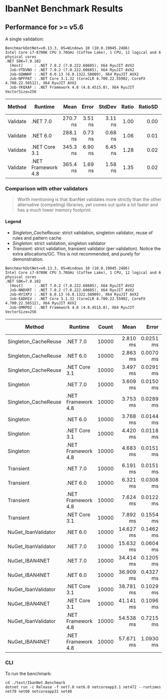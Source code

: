 # IbanNet Benchmark Results

## Performance for >= v5.6

A single validation:

```
BenchmarkDotNet=v0.13.3, OS=Windows 10 (10.0.19045.2486)
Intel Core i7-8700K CPU 3.70GHz (Coffee Lake), 1 CPU, 12 logical and 6 physical cores
.NET SDK=7.0.102
  [Host]     : .NET 7.0.2 (7.0.222.60605), X64 RyuJIT AVX2
  Job-VTDVNO : .NET 7.0.2 (7.0.222.60605), X64 RyuJIT AVX2
  Job-GQWWHF : .NET 6.0.13 (6.0.1322.58009), X64 RyuJIT AVX2
  Job-NPFPAT : .NET Core 3.1.32 (CoreCLR 4.700.22.55902, CoreFX 4.700.22.56512), X64 RyuJIT AVX2
  Job-YKQXAF : .NET Framework 4.8 (4.8.4515.0), X64 RyuJIT VectorSize=256
```

|   Method |            Runtime |     Mean |   Error |  StdDev | Ratio | RatioSD |   Gen0 | Allocated | Alloc Ratio |
|--------- |------------------- |---------:|--------:|--------:|------:|--------:|-------:|----------:|------------:|
| Validate |           .NET 7.0 | 270.7 ns | 3.51 ns | 3.11 ns |  1.00 |    0.00 | 0.0277 |     176 B |        1.00 |
| Validate |           .NET 6.0 | 288.1 ns | 0.73 ns | 0.68 ns |  1.06 |    0.01 | 0.0277 |     176 B |        1.00 |
| Validate |      .NET Core 3.1 | 345.3 ns | 6.90 ns | 6.45 ns |  1.28 |    0.02 | 0.0277 |     176 B |        1.00 |
| Validate | .NET Framework 4.8 | 365.4 ns | 1.69 ns | 1.58 ns |  1.35 |    0.02 | 0.0277 |     177 B |        1.01 |


### Comparison with other validators

> Worth mentioning is that IbanNet validates more strictly than the other alternative (competing) libraries, yet comes out quite a lot faster and has a much lower memory footprint.

#### Legend

- *Singleton_CacheReuse*: strict validation, singleton validator, reuse of rules and pattern cache
- *Singleton*: strict validation, singleton validator
- *Transient*: strict validation, transient validator (per validation). Notice the extra allocations/GC. This is not recommended, and purely for demonstration.

```
BenchmarkDotNet=v0.13.3, OS=Windows 10 (10.0.19045.2486)
Intel Core i7-8700K CPU 3.70GHz (Coffee Lake), 1 CPU, 12 logical and 6 physical cores
.NET SDK=7.0.102
  [Host]     : .NET 7.0.2 (7.0.222.60605), X64 RyuJIT AVX2
  Job-NNDXRT : .NET 7.0.2 (7.0.222.60605), X64 RyuJIT AVX2
  Job-HYIXPJ : .NET 6.0.13 (6.0.1322.58009), X64 RyuJIT AVX2
  Job-EADHIU : .NET Core 3.1.32 (CoreCLR 4.700.22.55902, CoreFX 4.700.22.56512), X64 RyuJIT AVX2
  Job-GMRPOZ : .NET Framework 4.8 (4.8.4515.0), X64 RyuJIT VectorSize=256
```

|               Method |            Runtime | Count |      Mean |     Error |    StdDev | Ratio | RatioSD |      Gen0 | Allocated | Alloc Ratio |
|--------------------- |------------------- |------ |----------:|----------:|----------:|------:|--------:|----------:|----------:|------------:|
| Singleton_CacheReuse |           .NET 7.0 | 10000 |  2.810 ms | 0.0251 ms | 0.0222 ms |  0.78 |    0.01 |  277.3438 |   1.68 MB |        0.99 |
| Singleton_CacheReuse |           .NET 6.0 | 10000 |  2.863 ms | 0.0070 ms | 0.0066 ms |  0.79 |    0.00 |  277.3438 |   1.68 MB |        0.99 |
| Singleton_CacheReuse |      .NET Core 3.1 | 10000 |  3.497 ms | 0.0291 ms | 0.0243 ms |  0.97 |    0.01 |  277.3438 |   1.68 MB |        0.99 |
|            Singleton |           .NET 7.0 | 10000 |  3.609 ms | 0.0150 ms | 0.0133 ms |  1.00 |    0.00 |  281.2500 |    1.7 MB |        1.00 |
| Singleton_CacheReuse | .NET Framework 4.8 | 10000 |  3.753 ms | 0.0289 ms | 0.0270 ms |  1.04 |    0.01 |  277.3438 |   1.68 MB |        0.99 |
|            Singleton |           .NET 6.0 | 10000 |  3.768 ms | 0.0144 ms | 0.0113 ms |  1.04 |    0.00 |  281.2500 |    1.7 MB |        1.00 |
|            Singleton |      .NET Core 3.1 | 10000 |  4.420 ms | 0.0118 ms | 0.0098 ms |  1.23 |    0.01 |  281.2500 |    1.7 MB |        1.00 |
|            Singleton | .NET Framework 4.8 | 10000 |  4.683 ms | 0.0151 ms | 0.0134 ms |  1.30 |    0.01 |  281.2500 |   1.71 MB |        1.00 |
|            Transient |           .NET 7.0 | 10000 |  6.191 ms | 0.0151 ms | 0.0141 ms |  1.72 |    0.01 | 1250.0000 |    7.5 MB |        4.40 |
|            Transient |           .NET 6.0 | 10000 |  6.321 ms | 0.0308 ms | 0.0273 ms |  1.75 |    0.01 | 1250.0000 |    7.5 MB |        4.40 |
|            Transient | .NET Framework 4.8 | 10000 |  7.624 ms | 0.0122 ms | 0.0114 ms |  2.11 |    0.01 | 1273.4375 |   7.68 MB |        4.51 |
|            Transient |      .NET Core 3.1 | 10000 |  7.892 ms | 0.1554 ms | 0.1527 ms |  2.19 |    0.05 | 1250.0000 |    7.5 MB |        4.40 |
|  NuGet_IbanValidator |           .NET 6.0 | 10000 | 14.627 ms | 0.1462 ms | 0.1296 ms |  4.05 |    0.04 | 3546.8750 |  21.24 MB |       12.47 |
|  NuGet_IbanValidator |           .NET 7.0 | 10000 | 15.632 ms | 0.0604 ms | 0.0536 ms |  4.33 |    0.02 | 3546.8750 |  21.24 MB |       12.47 |
|       NuGet_IBAN4NET |           .NET 7.0 | 10000 | 34.414 ms | 0.1205 ms | 0.1068 ms |  9.54 |    0.03 | 1733.3333 |  10.48 MB |        6.15 |
|       NuGet_IBAN4NET |           .NET 6.0 | 10000 | 36.909 ms | 0.4327 ms | 0.4048 ms | 10.23 |    0.13 | 1692.3077 |  10.48 MB |        6.15 |
|  NuGet_IbanValidator |      .NET Core 3.1 | 10000 | 38.781 ms | 0.1029 ms | 0.0803 ms | 10.75 |    0.03 | 8538.4615 |  51.14 MB |       30.03 |
|       NuGet_IBAN4NET |      .NET Core 3.1 | 10000 | 41.141 ms | 0.1096 ms | 0.0972 ms | 11.40 |    0.04 | 1692.3077 |  10.48 MB |        6.15 |
|  NuGet_IbanValidator | .NET Framework 4.8 | 10000 | 54.538 ms | 0.7215 ms | 0.6396 ms | 15.11 |    0.17 | 6888.8889 |  41.89 MB |       24.60 |
|       NuGet_IBAN4NET | .NET Framework 4.8 | 10000 | 57.671 ms | 1.0930 ms | 1.3011 ms | 15.93 |    0.31 | 2000.0000 |  12.38 MB |        7.27 |

### CLI

To run the benchmark:
```
cd ./test/IbanNet.Benchmark
dotnet run -c Release -f net7.0 net6.0 netcoreapp3.1 net472 --runtimes net70 net60 netcoreapp31 net48
```
